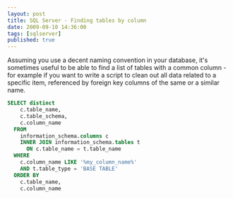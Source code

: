 ```yaml
---
layout: post
title: SQL Server - Finding tables by column
date: 2009-09-10 14:36:00
tags: [sqlserver]
published: true
---
```


Assuming you use a decent naming convention in your database, it's sometimes useful to be able to find a list 
of tables with a common column - for example if you want to write a script to clean out all data related to a 
specific item, referenced by foreign key columns of the same or a similar name.

```sql
SELECT distinct
    c.table_name,
    c.table_schema,
    c.column_name
  FROM 
    information_schema.columns c
    INNER JOIN information_schema.tables t 
      ON c.table_name = t.table_name 
  WHERE
    c.column_name LIKE '%my_column_name%'
    AND t.table_type = 'BASE TABLE'
  ORDER BY 
    c.table_name,
    c.column_name
```